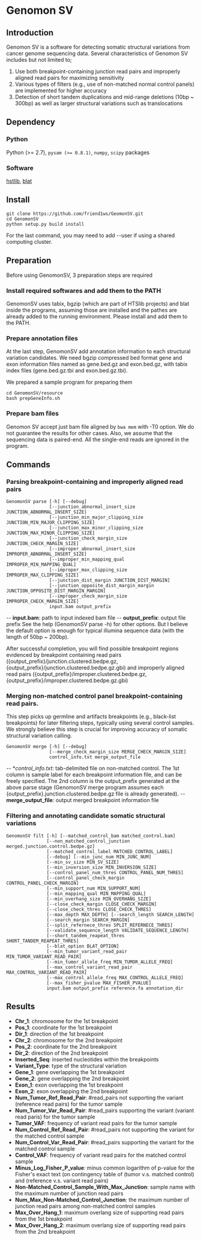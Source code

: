 # Genomon SV

## Introduction

Genomon SV is a software for detecting somatic structural variations from cancer genome sequencing data.
Several characteristics of Genomon SV includes but not limited to;

1. Use both breakpoint-containing junction read pairs and improperly aligned read pairs for maximizing sensitivity
2. Various types of filters (e.g., use of non-matched normal control panels) are implemented for higher accuracy
3. Detection of short tandem duplications and mid-range deletions (10bp ~ 300bp) as well as larger structural variations such as translocations

## Dependency

### Python
Python (>= 2.7), `pysam (>= 0.8.1)`, `numpy`, `scipy` packages

### Software
[hstlib](http://www.htslib.org), [blat](http://hgdownload.cse.ucsc.edu/admin/exe/)

## Install

```
git clone https://github.com/friend1ws/GeomonSV.git
cd GenomonSV
python setup.py build install
```
For the last command, you may need to add --user if using a shared computing cluster.

## Preparation

Before using GenomonSV, 3 preparation steps are required

### Install required softwares and add them to the PATH

GenomonSV uses tabix, bgzip (which are part of HTSlib projects) and blat inside the programs, 
assuming those are installed and the pathes are already added to the running environment.
Please install and add them to the PATH.

### Prepare annotation files

At the last step, GenomonSV add annotation information to each structural variation candidates.
We need bgzip compressed bed format gene and exon information files named as gene.bed.gz and exon.bed.gz,
with tabix index files (gene.bed.gz.tbi and exon.bed.gz.tbi).

We prepared a sample program for preparing them

```
cd GenomonSV/resource
bash prepGeneInfo.sh
```

### Prepare bam files

Genomon SV accept just bam file aligned by `bwa mem` with -T0 option.
We do not guarantee the results for other cases.
Also, we assume that the sequencing data is paired-end. All the single-end reads are ignored in the program.


## Commands

### Parsing breakpoint-containing and improperly aligned read pairs

```
GenomonSV parse [-h] [--debug]
                [--junction_abnormal_insert_size JUNCTION_ABNORMAL_INSERT_SIZE]
                [--junction_min_major_clipping_size JUNCTION_MIN_MAJOR_CLIPPING_SIZE]
                [--junction_max_minor_clipping_size JUNCTION_MAX_MINOR_CLIPPING_SIZE]
                [--junction_check_margin_size JUNCTION_CHECK_MARGIN_SIZE]
                [--improper_abnormal_insert_size IMPROPER_ABNORMAL_INSERT_SIZE]
                [--improper_min_mapping_qual IMPROPER_MIN_MAPPING_QUAL]
                [--improper_max_clipping_size IMPROPER_MAX_CLIPPING_SIZE]
                [--junction_dist_margin JUNCTION_DIST_MARGIN]
                [--junction_opposite_dist_margin_margin JUNCTION_OPPOSITE_DIST_MARGIN_MARGIN]
                [--improper_check_margin_size IMPROPER_CHECK_MARGIN_SIZE]
                input.bam output_prefix
```
-- **input.bam**: path to input indexed bam file
-- **output_prefix**: output file prefix
See the help (GenomonSV parse -h) for other options. 
But I believe the default option is 
enough for typical illumina sequence data (with the length of 50bp ~ 200bp).

After successful completion, you will find possible breakpoint regions evidenced by
breakpoint containing read pairs ({output_prefix}/junction.clustered.bedpe.gz, {output_prefix}/junction.clustered.bedpe.gz.gbi)
and improperly aligned read pairs ({output_prefix}/improper.clustered.bedpe.gz, {output_prefix}/improper.clustered.bedpe.gz.gbi)


### Merging non-matched control panel breakpoint-containing read pairs.

This step picks up germline and artifacts breakpoints (e.g., black-list breakpoints) for later filtering steps,
typically using several control samples.
We strongly believe this step is crucial for improving accuracy of somatic structural variation calling.

```
GenomonSV merge [-h] [--debug]
                [--merge_check_margin_size MERGE_CHECK_MARGIN_SIZE]
                control_info.txt merge_output_file                                     
```
-- **control_info.txt*: tab-delimited file on non-matched control. 
The 1st column is sample label for each breakpoint information file, and can be freely specified.
The 2nd column is the output_prefix generated at the above parse stage
(GenomonSV merge program assumes each {output_prefix}.junction.clustered.bedpe.gz file is already generated).
-- **merge_output_file**: output merged breakpoint information file

### Filtering and annotating candidate somatic structural variations

```
GenomonSV filt [-h] [--matched_control_bam matched_control.bam]
               [--non_matched_control_junction merged.junction.control.bedpe.gz]
               [--matched_control_label MATCHED_CONTROL_LABEL]
               [--debug] [--min_junc_num MIN_JUNC_NUM]
               [--min_sv_size MIN_SV_SIZE]
               [--min_inversion_size MIN_INVERSION_SIZE]
               [--control_panel_num_thres CONTROL_PANEL_NUM_THRES]
               [--control_panel_check_margin CONTROL_PANEL_CHECK_MARGIN]
               [--min_support_num MIN_SUPPORT_NUM]
               [--min_mapping_qual MIN_MAPPING_QUAL]
               [--min_overhang_size MIN_OVERHANG_SIZE]
               [--close_check_margin CLOSE_CHECK_MARGIN]
               [--close_check_thres CLOSE_CHECK_THRES]
               [--max_depth MAX_DEPTH] [--search_length SEARCH_LENGTH]
               [--search_margin SEARCH_MARGIN]
               [--split_refernece_thres SPLIT_REFERNECE_THRES]
               [--validate_sequence_length VALIDATE_SEQUENCE_LENGTH]
               [--short_tandem_reapeat_thres SHORT_TANDEM_REAPEAT_THRES]
               [--blat_option BLAT_OPTION]
               [--min_tumor_variant_read_pair MIN_TUMOR_VARIANT_READ_PAIR]
               [--min_tumor_allele_freq MIN_TUMOR_ALLELE_FREQ]
               [--max_control_variant_read_pair MAX_CONTROL_VARIANT_READ_PAIR]
               [--max_control_allele_freq MAX_CONTROL_ALLELE_FREQ]
               [--max_fisher_pvalue MAX_FISHER_PVALUE]
               input.bam output_prefix reference.fa annotation_dir
```

## Results

* **Chr_1**: chromosome for the 1st breakpoint
* **Pos_1**: coordinate for the 1st breakpoint
* **Dir_1**: direction of the 1st breakpoint
* **Chr_2**: chromosome for the 2nd breakpoint
* **Pos_2**: coordinate for the 2nd breakpoint
* **Dir_2**: direction of the 2nd breakpoint
* **Inserted_Seq**: inserted nucleotides within the breakpoints
* **Variant_Type**: type of the structural variation
* **Gene_1**: gene overlapping the 1st breakpoint
* **Gene_2**: gene overlapping the 2nd breakpoint
* **Exon_1**: exon overlapping the 1st breakpoint
* **Exon_2**: exon overlapping the 2nd breakpoint
* **Num_Tumor_Ref_Read_Pair**: #read_pairs not supporting the variant (reference read pairs) for the tumor sample
* **Num_Tumor_Var_Read_Pair**: #read_pairs supporting the variant (variant read paris) for the tumor sample
* **Tumor_VAF**: frequency of variant read pairs for the tumor sample 
* **Num_Control_Ref_Read_Pair**: #read_pairs not supporting the variant for the matched control sample
* **Num_Control_Var_Read_Pair**: #read_pairs supporting the variant for the matched control sample
* **Control_VAF**: frequency of variant read pairs for the matched control sample 
* **Minus_Log_Fisher_P_value**: minus common logarithm of p-value for the Fisher's exact text (on contingency table of (tumor v.s. matched control) and (reference v.s. variant read pairs)
* **Non-Matched_Control_Sample_With_Max_Junction**: sample name with the maximum number of junction read pairs
* **Num_Max_Non-Matched_Control_Junction**: the maximum number of junction read pairs among non-matched control samples
* **Max_Over_Hang_1**: maximum overlang size of supporting read pairs from the 1st breakpoint
* **Max_Over_Hang_2**: maximum overlang size of supporting read pairs from the 2nd breakpoint

 
